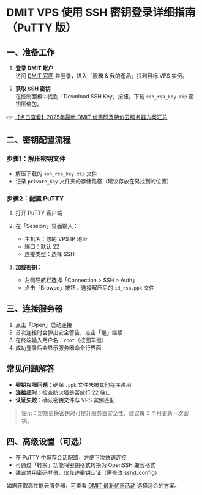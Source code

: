 # DMIT VPS 使用 SSH 密钥登录详细指南（PuTTY 版）

## 一、准备工作
1. **登录 DMIT 账户**  
   访问 [DMIT 官网](https://bit.ly/dmit_coupon) 并登录，进入「服務 & 我的產品」找到目标 VPS 实例。

2. **获取 SSH 密钥**  
   在控制面板中找到「Download SSH Key」按钮，下载 `ssh_rsa_key.zip` 密钥压缩包。

👉 [【点击查看】2025年最新 DMIT 优惠码及特价云服务器方案汇总](https://bit.ly/dmit_coupon)

## 二、密钥配置流程
### 步骤1：解压密钥文件
- 解压下载的 `ssh_rsa_key.zip` 文件
- 记录 `private_key` 文件夹的存储路径（建议存放在易找到的位置）

### 步骤2：配置 PuTTY
1. 打开 PuTTY 客户端
2. 在「Session」界面输入：
   - 主机名：您的 VPS IP 地址
   - 端口：默认 22
   - 连接类型：选择 SSH

3. **加载密钥**：
   - 左侧导航栏选择「Connection > SSH > Auth」
   - 点击「Browse」按钮，选择解压后的 `id_rsa.ppk` 文件

## 三、连接服务器
1. 点击「Open」启动连接
2. 首次连接时会弹出安全警告，点击「是」继续
3. 在终端输入用户名：`root`（按回车键）
4. 成功登录后会显示服务器命令行界面

## 常见问题解答
- **密钥权限问题**：确保 `.ppk` 文件未被其他程序占用
- **连接超时**：检查防火墙是否放行 22 端口
- **认证失败**：确认密钥文件与 VPS 实例匹配

> 提示：定期更换密钥对可提升服务器安全性，建议每 3 个月更新一次密钥。

## 四、高级设置（可选）
- 在 PuTTY 中保存会话配置，方便下次快速连接
- 可通过「转换」功能将密钥格式转换为 OpenSSH 兼容格式
- 建议禁用密码登录，仅允许密钥认证（需修改 sshd_config）

如需获取高性能云服务器，可查看 [DMIT 最新优惠活动](https://bit.ly/dmit_coupon) 选择适合的方案。